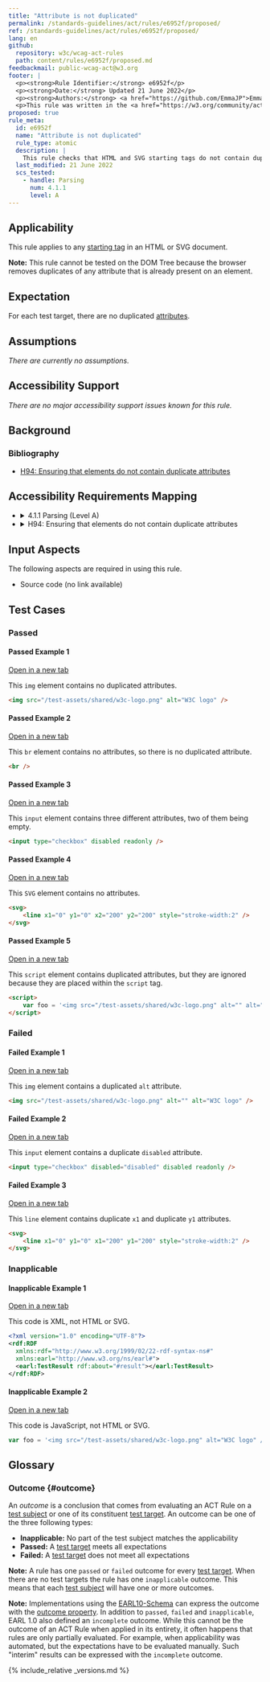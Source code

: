 ```yaml
---
title: "Attribute is not duplicated"
permalink: /standards-guidelines/act/rules/e6952f/proposed/
ref: /standards-guidelines/act/rules/e6952f/proposed/
lang: en
github:
  repository: w3c/wcag-act-rules
  path: content/rules/e6952f/proposed.md
feedbackmail: public-wcag-act@w3.org
footer: |
  <p><strong>Rule Identifier:</strong> e6952f</p>
  <p><strong>Date:</strong> Updated 21 June 2022</p>
  <p><strong>Authors:</strong> <a href="https://github.com/EmmaJP">Emma Pratt Richens</a>, <a href="https://github.com/wilcofiers">Wilco Fiers</a>. Contributors: <a href="https://www.w3.org/community/act-r/participants">Participants of the ACT Rules Community Group (CG)</a>.</p>
  <p>This rule was written in the <a href="https://w3.org/community/act-r/">ACT Rules Community Group</a>. It is written as part of the EU-funded <a href="https://www.w3.org/WAI/about/projects/wai-tools/">WAI-Tools Project</a>. Implementations are part of the EU funded <a href="https://www.w3.org/WAI/about/projects/wai-coop/">WAI-CooP Project</a>. It will be reviewed by the Accessibility Guidelines Working Group (<a href="https://www.w3.org/groups/wg/ag">AG WG</a>).</p>
proposed: true
rule_meta:
  id: e6952f
  name: "Attribute is not duplicated"
  rule_type: atomic
  description: |
    This rule checks that HTML and SVG starting tags do not contain duplicated attributes.
  last_modified: 21 June 2022
  scs_tested:
    - handle: Parsing
      num: 4.1.1
      level: A
---
```


## Applicability

This rule applies to any [starting tag](https://www.w3.org/TR/html5/syntax.html#start-tags) in an HTML or SVG document.

**Note:** This rule cannot be tested on the DOM Tree because the browser removes duplicates of any attribute that is already present on an element.

## Expectation

For each test target, there are no duplicated [attributes](https://www.w3.org/TR/html5/syntax.html#elements-attributes).

## Assumptions

_There are currently no assumptions._

## Accessibility Support

_There are no major accessibility support issues known for this rule._

## Background

### Bibliography

- [H94: Ensuring that elements do not contain duplicate attributes](https://www.w3.org/WAI/WCAG21/Techniques/html/H94)

## Accessibility Requirements Mapping

<ul class="act-requirements-list">
  <li><details>
    <summary><span>4.1.1 Parsing (Level A)</span></summary>
    <ul>
      <li><a href="https://www.w3.org/TR/WCAG21/#parsing">Learn more about 4.1.1 Parsing</a></li>
      <li><strong>Required for conformance</strong> to WCAG 2.0 and later on level A and higher.</li>
      <li>Outcome mapping: <ul>
        <li>Any <code>failed</code> outcomes: success criterion is not satisfied</li>
        <li>All <code>passed</code> outcomes: success criterion needs further testing</li>
        <li>An <code>inapplicable</code> outcome: success criterion needs further testing</li>
      </ul></li>
    </ul>
  </details></li>
  <li><details>
    <summary><span>H94: Ensuring that elements do not contain duplicate attributes</span></summary>
    <ul>
      <li><a href="https://www.w3.org/WAI/WCAG21/Techniques/html/H94">Learn more about technique H94</a></li>
      <li>Not required for conformance to any W3C accessibility recommendation.</li>
      <li>Outcome mapping: <ul>
        <li>Any <code>failed</code> outcomes: technique is not satisfied</li>
        <li>All <code>passed</code> outcomes: technique is satisfied</li>
        <li>An <code>inapplicable</code> outcome: technique is satisfied</li>
      </ul></li>
    </ul>
  </details></li>
</ul>

## Input Aspects

The following aspects are required in using this rule.

- Source code (no link available)

## Test Cases

### Passed

#### Passed Example 1

<a class="example-link" title="Passed Example 1" target="_blank" href="https://w3.org/WAI/content-assets/wcag-act-rules/testcases/e6952f/ebd0080bacb8debc7ad069072240657df38c3e2c.html">Open in a new tab</a>

This `img` element contains no duplicated attributes.

```html
<img src="/test-assets/shared/w3c-logo.png" alt="W3C logo" />
```

#### Passed Example 2

<a class="example-link" title="Passed Example 2" target="_blank" href="https://w3.org/WAI/content-assets/wcag-act-rules/testcases/e6952f/3f5db5b7f88b5c55969fabecd926bb8f85624ce2.html">Open in a new tab</a>

This `br` element contains no attributes, so there is no duplicated attribute.

```html
<br />
```

#### Passed Example 3

<a class="example-link" title="Passed Example 3" target="_blank" href="https://w3.org/WAI/content-assets/wcag-act-rules/testcases/e6952f/978d5521aa80f7f43f24d509fca705e64b4e9bd2.html">Open in a new tab</a>

This `input` element contains three different attributes, two of them being empty.

```html
<input type="checkbox" disabled readonly />
```

#### Passed Example 4

<a class="example-link" title="Passed Example 4" target="_blank" href="https://w3.org/WAI/content-assets/wcag-act-rules/testcases/e6952f/38ff8b79c35b965c29c704745794f7ab72dab3e6.html">Open in a new tab</a>

This `SVG` element contains no attributes.

```html
<svg>
	<line x1="0" y1="0" x2="200" y2="200" style="stroke-width:2" />
</svg>
```

#### Passed Example 5

<a class="example-link" title="Passed Example 5" target="_blank" href="https://w3.org/WAI/content-assets/wcag-act-rules/testcases/e6952f/eb695b7a176b9d8dc9d8100bbea326dda3b8ee06.html">Open in a new tab</a>

This `script` element contains duplicated attributes, but they are ignored because they are placed within the `script` tag.

```html
<script>
	var foo = '<img src="/test-assets/shared/w3c-logo.png" alt="" alt="W3C logo" />'
</script>
```

### Failed

#### Failed Example 1

<a class="example-link" title="Failed Example 1" target="_blank" href="https://w3.org/WAI/content-assets/wcag-act-rules/testcases/e6952f/4af6d805f5945f5e7888da84b8b576ce825f5e3b.html">Open in a new tab</a>

This `img` element contains a duplicated `alt` attribute.

```html
<img src="/test-assets/shared/w3c-logo.png" alt="" alt="W3C logo" />
```

#### Failed Example 2

<a class="example-link" title="Failed Example 2" target="_blank" href="https://w3.org/WAI/content-assets/wcag-act-rules/testcases/e6952f/9cd3b83c1fdab7da7a471837d79b087948ead61e.html">Open in a new tab</a>

This `input` element contains a duplicate `disabled` attribute.

```html
<input type="checkbox" disabled="disabled" disabled readonly />
```

#### Failed Example 3

<a class="example-link" title="Failed Example 3" target="_blank" href="https://w3.org/WAI/content-assets/wcag-act-rules/testcases/e6952f/41db73e68271070cff56b2d1da42bb45e5cb4722.html">Open in a new tab</a>

This `line` element contains duplicate `x1` and duplicate `y1` attributes.

```html
<svg>
	<line x1="0" y1="0" x1="200" y1="200" style="stroke-width:2" />
</svg>
```

### Inapplicable

#### Inapplicable Example 1

<a class="example-link" title="Inapplicable Example 1" target="_blank" href="https://w3.org/WAI/content-assets/wcag-act-rules/testcases/e6952f/d6c265ec8adf5af533f4cfe4b3c09416293c7b7a.xml">Open in a new tab</a>

This code is XML, not HTML or SVG.

```xml
<?xml version="1.0" encoding="UTF-8"?>
<rdf:RDF
  xmlns:rdf="http://www.w3.org/1999/02/22-rdf-syntax-ns#"
  xmlns:earl="http://www.w3.org/ns/earl#">
  <earl:TestResult rdf:about="#result"></earl:TestResult>
</rdf:RDF>
```

#### Inapplicable Example 2

<a class="example-link" title="Inapplicable Example 2" target="_blank" href="https://w3.org/WAI/content-assets/wcag-act-rules/testcases/e6952f/af5a9930957786829ada7dfc1be62df3e41b28e5.js">Open in a new tab</a>

This code is JavaScript, not HTML or SVG.

```js
var foo = '<img src="/test-assets/shared/w3c-logo.png" alt="W3C logo" />'
```

## Glossary

### Outcome {#outcome}

An _outcome_ is a conclusion that comes from evaluating an ACT Rule on a [test subject](https://www.w3.org/TR/act-rules-format/#test-subject) or one of its constituent [test target](https://www.w3.org/TR/act-rules-format/#test-target). An outcome can be one of the three following types:

- **Inapplicable:** No part of the test subject matches the applicability
- **Passed:** A [test target](https://www.w3.org/TR/act-rules-format/#test-target) meets all expectations
- **Failed:** A [test target](https://www.w3.org/TR/act-rules-format/#test-target) does not meet all expectations

**Note:** A rule has one `passed` or `failed` outcome for every [test target](https://www.w3.org/TR/act-rules-format/#test-target). When there are no test targets the rule has one `inapplicable` outcome. This means that each [test subject](https://www.w3.org/TR/act-rules-format/#test-subject) will have one or more outcomes.

**Note:** Implementations using the [EARL10-Schema](https://www.w3.org/TR/EARL10-Schema/) can express the outcome with the [outcome property](https://www.w3.org/TR/EARL10-Schema/#outcome). In addition to `passed`, `failed` and `inapplicable`, EARL 1.0 also defined an `incomplete` outcome. While this cannot be the outcome of an ACT Rule when applied in its entirety, it often happens that rules are only partially evaluated. For example, when applicability was automated, but the expectations have to be evaluated manually. Such "interim" results can be expressed with the `incomplete` outcome.

{% include_relative _versions.md %}


